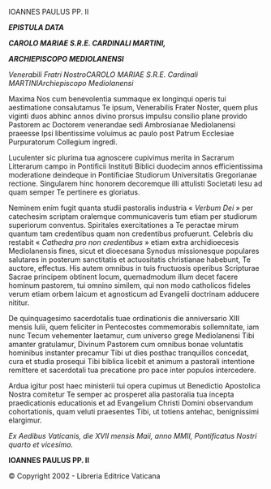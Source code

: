 IOANNES PAULUS PP. II

***EPISTULA DATA***

***CAROLO MARIAE S.R.E. CARDINALI MARTINI,***

***ARCHIEPISCOPO MEDIOLANENSI***

*Venerabili Fratri NostroCAROLO MARIAE S.R.E. Cardinali MARTINIArchiepiscopo Mediolanensi*

Maxima Nos cum benevolentia summaque ex longinqui operis tui aestimatione consalutamus Te ipsum, Venerabilis Frater Noster, quem plus viginti duos abhinc annos divino prorsus impulsu consilio plane provido Pastorem ac Doctorem venerandae sedi Ambrosianae Mediolanensi praeesse Ipsi libentissime voluimus ac paulo post Patrum Ecclesiae Purpuratorum Collegium ingredi.

Luculenter sic plurima tua agnoscere cupivimus merita in Sacrarum Litterarum campo in Pontificii Instituti Biblici duodecim annos efficientissima moderatione deindeque in Pontificiae Studiorum Universitatis Gregorianae rectione. Singularem hinc honorem decoremque illi attulisti Societati Iesu ad quam semper Te pertinere es gloriatus.

Neminem enim fugit quanta studii pastoralis industria « *Verbum Dei* » per catechesim scriptam oralemque communicaveris tum etiam per studiorum superiorum conventus. Spiritales exercitationes a Te peractae mirum quantum tam credentibus quam non credentibus profuerunt. Celebris diu restabit « *Cathedra pro non credentibus* » etiam extra archidioecesis Mediolanensis fines, sicut et dioecesana Synodus missionesque populares salutares in posterum sanctitatis et actuositatis christianae habebunt, Te auctore, effectus. His autem omnibus in tuis fructuosis operibus Scripturae Sacrae principem obtinent locum, quemadmodum illum decet facere hominum pastorem, tui omnino similem, qui non modo catholicos fideles verum etiam orbem laicum et agnosticum ad Evangelii doctrinam adducere nititur.

De quinquagesimo sacerdotalis tuae ordinationis die anniversario XIII mensis Iulii, quem feliciter in Pentecostes commemorabis sollemnitate, iam nunc Tecum vehementer laetamur, cum universo grege Mediolanensi Tibi amanter gratulamur, Divinum Pastorem cum omnibus bonae voluntatis hominibus instanter precamur Tibi ut dies posthac tranquillos concedat, cura et studia prosequi Tibi biblica licebit et animum a pastorali intentione remittere et sacerdotali tua precatione pro pace inter populos intercedere.

Ardua igitur post haec ministerii tui opera cupimus ut Benedictio Apostolica Nostra comitetur Te semper ac prosperet alia pastoralia tua incepta praedicationis educationis et ad Evangelium Christi Domini observandum cohortationis, quam veluti praesentes Tibi, ut totiens antehac, benignissimi elargimur.

*Ex Aedibus Vaticanis, die XVII mensis Maii, anno MMII, Pontificatus Nostri quarto et vicesimo.*

**IOANNES PAULUS PP. II**

© Copyright 2002 - Libreria Editrice Vaticana